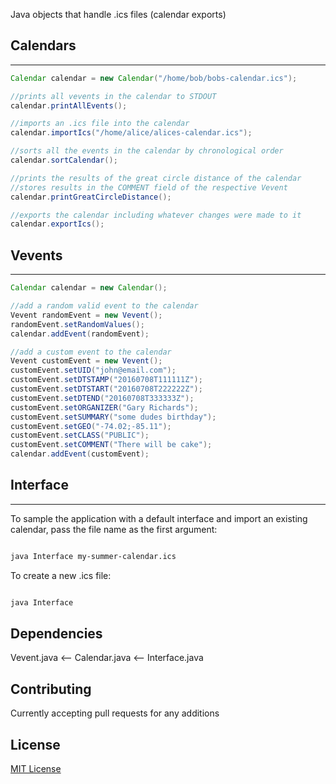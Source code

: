 Java objects that handle .ics files (calendar exports)

## Calendars

---

```java
Calendar calendar = new Calendar("/home/bob/bobs-calendar.ics");

//prints all vevents in the calendar to STDOUT
calendar.printAllEvents();

//imports an .ics file into the calendar
calendar.importIcs("/home/alice/alices-calendar.ics");

//sorts all the events in the calendar by chronological order
calendar.sortCalendar();

//prints the results of the great circle distance of the calendar
//stores results in the COMMENT field of the respective Vevent
calendar.printGreatCircleDistance();

//exports the calendar including whatever changes were made to it
calendar.exportIcs();
```

## Vevents

---

```java
Calendar calendar = new Calendar();

//add a random valid event to the calendar
Vevent randomEvent = new Vevent();
randomEvent.setRandomValues();
calendar.addEvent(randomEvent);

//add a custom event to the calendar
Vevent customEvent = new Vevent();
customEvent.setUID("john@email.com");
customEvent.setDTSTAMP("20160708T111111Z");
customEvent.setDTSTART("20160708T222222Z");
customEvent.setDTEND("20160708T333333Z");
customEvent.setORGANIZER("Gary Richards");
customEvent.setSUMMARY("some dudes birthday");
customEvent.setGEO("-74.02;-85.11");
customEvent.setCLASS("PUBLIC");
customEvent.setCOMMENT("There will be cake");
calendar.addEvent(customEvent);

```

## Interface

---

To sample the application with a default interface and import an existing calendar, pass the file name as the first argument:

```bash

java Interface my-summer-calendar.ics

```

To create a new .ics file:

```bash

java Interface

```

## Dependencies
Vevent.java <-- Calendar.java <-- Interface.java

## Contributing
Currently accepting pull requests for any additions

## License

[MIT License](https://github.com/TylerNakamura/Calendar-Event-File-Generator/blob/master/LICENSE)
